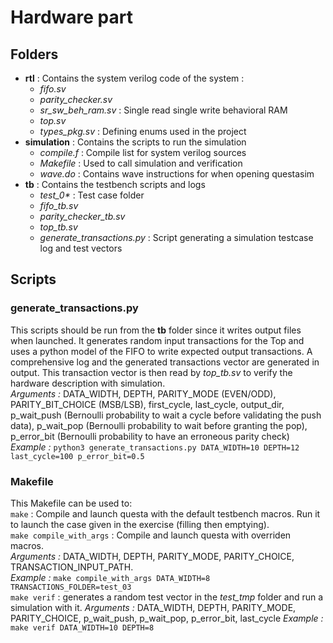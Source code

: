 # Hardware part
## Folders
- __rtl__ : Contains the system verilog code of the system :
  - *fifo.sv*
  - *parity_checker.sv*
  - *sr_sw_beh_ram.sv* : Single read single write behavioral RAM
  - *top.sv*
  - *types_pkg.sv* : Defining enums used in the project
- __simulation__ : Contains the scripts to run the simulation
  - *compile.f* : Compile list for system verilog sources
  - *Makefile* : Used to call simulation and verification
  - *wave.do* : Contains wave instructions for when opening questasim
- __tb__ : Contains the testbench scripts and logs
  - *test_0\** : Test case folder
  - *fifo_tb.sv*
  - *parity_checker_tb.sv*
  - *top_tb.sv*
  - *generate_transactions.py* : Script generating a simulation testcase log and test vectors

## Scripts
### generate_transactions.py
This scripts should be run from the __tb__ folder since it writes output files when launched. It generates random input transactions for the Top and uses a python model of the FIFO to write expected output transactions. A comprehensive log and the generated transactions vector are generated in output. This transaction vector is then read by *top_tb.sv* to verify the hardware description with simulation. \
*Arguments :* DATA_WIDTH, DEPTH, PARITY_MODE (EVEN/ODD), PARITY_BIT_CHOICE (MSB/LSB), first_cycle, last_cycle, output_dir, p_wait_push (Bernoulli probability to wait a cycle before validating the push data), p_wait_pop (Bernoulli probability to wait before granting the pop), p_error_bit (Bernoulli probability to have an erroneous parity check) \
*Example :* ```python3 generate_transactions.py DATA_WIDTH=10 DEPTH=12 last_cycle=100 p_error_bit=0.5```
### Makefile
This Makefile can be used to: \
`make` : Compile and launch questa with the default testbench macros. Run it to launch the case given in the exercise (filling then emptying). \
`make compile_with_args` : Compile and launch questa with overriden macros. \
*Arguments :* DATA_WIDTH, DEPTH, PARITY_MODE, PARITY_CHOICE, TRANSACTION_INPUT_PATH. \
*Example :* `make compile_with_args DATA_WIDTH=8 TRANSACTIONS_FOLDER=test_03` \
`make verif` : generates a random test vector in the *test_tmp* folder and run a simulation with it.
*Arguments :* DATA_WIDTH, DEPTH, PARITY_MODE, PARITY_CHOICE, p_wait_push, p_wait_pop, p_error_bit, last_cycle
*Example :* `make verif DATA_WIDTH=10 DEPTH=8`